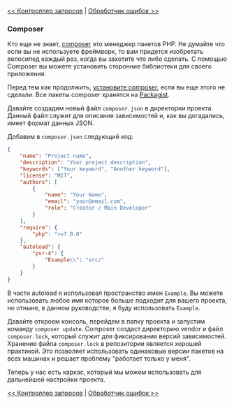 [<< Контроллер запросов](01-front-controller.md) | [Обработчик ошибок >>](03-error-handler.md)

### Composer

Кто еще не знает, [composer](https://getcomposer.org/) это менеджер пакетов PHP. Не думайте что если вы не используете фреймворк, то вам придется изобретать велосипед каждый раз, когда вы захотите что либо сделать. С помощью Composer вы можете установить сторонние библиотеки для своего приложения.

Перед тем как продолжить, [установите composer](https://getcomposer.org/doc/00-intro.md), если вы еще этого не сделали. Все пакеты composer хранятся на [Packagist](https://packagist.org/).

Давайте создадим новый файл `composer.json` в директории проекта. Данный файл служит для описания зависимостей и, как вы догадались, имеет формат данных JSON.

Добавим в `composer.json` следующий код:

```json
{
    "name": "Project name",
    "description": "Your project description",
    "keywords": ["Your keyword", "Another keyword"],
    "license": "MIT",
    "authors": [
        {
            "name": "Your Name",
            "email": "your@email.com",
            "role": "Creator / Main Developer"
        }
    ],
    "require": {
        "php": ">=7.0.0"
    },
    "autoload": {
        "psr-4": {
            "Example\\": "src/"
        }
    }
}
```

В части autoload я использовал пространство имен `Example`. Вы можете использовать любое имя которое больше подходит для вашего проекта, но отныне, в данном руководстве, я буду использовать `Example`.

Давайте откроем консоль, перейдем в папку проекта и запустим команду `composer update`. Composer создаст директорию vendor и файл `composer.lock`, который служит для фиксирования версий зависимостей. Хранение файла `composer.lock` в репозитории является хорошей практикой. Это позволяет использовать одинаковые версии пакетов на всех машинах и решает проблему "работает только у меня".

Теперь у нас есть каркас, который мы можем использовать для дальнейшей настройки проекта.

[<< Контроллер запросов](01-front-controller.md) | [Обработчик ошибок >>](03-error-handler.md)
